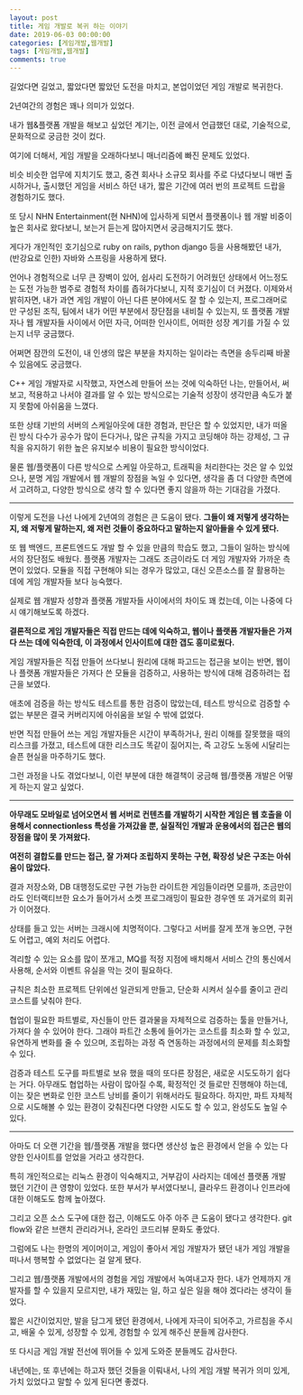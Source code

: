```yaml
---
layout: post
title: 게임 개발로 복귀 하는 이야기
date: 2019-06-03 00:00:00
categories: [게임개발,웹개발]
tags: [게임개발,웹개발]
comments: true
---
```


길었다면 길었고, 짧았다면 짧았던 도전을 마치고, 본업이었던 게임 개발로 복귀한다.

2년여간의 경험은 꽤나 의미가 있었다.

내가 웹&플랫폼 개발을 해보고 싶었던 계기는, 이전 글에서 언급했던 대로, 기술적으로, 문화적으로 궁금한 것이 컸다.

여기에 더해서, 게임 개발을 오래하다보니 매너리즘에 빠진 문제도 있었다.

비슷 비슷한 업무에 지치기도 했고, 중견 회사나 소규모 회사를 주로 다녔다보니 매번 출시하거나, 출시했던 게임을 서비스 하던 내가, 짧은 기간에 여러 번의 프로젝트 드랍을 경험하기도 했다.

또 당시 NHN Entertainment(현 NHN)에 입사하게 되면서 플랫폼이나 웹 개발 비중이 높은 회사로 왔다보니, 보는거 듣는게 많아지면서 궁금해지기도 했다.

게다가 개인적인 호기심으로 ruby on rails, python django 등을 사용해봤던 내가, (반강요로 인한) 자바와 스프링을 사용하게 됐다.

언어나 경험적으로 너무 큰 장벽이 있어, 쉽사리 도전하기 어려웠던 상태에서 어느정도는 도전 가능한 범주로 경험적 차이를 좁혀가다보니, 지적 호기심이 더 커졌다. 이제와서 밝히자면, 내가 과연 게임 개발이 아닌 다른 분야에서도 잘 할 수 있는지, 프로그래머로만 구성된 조직, 팀에서 내가 어떤 부분에서 장단점을 내비칠 수 있는지, 또 플랫폼 개발자나 웹 개발자들 사이에서 어떤 자극, 어떠한 인사이트, 어떠한 성장 계기를 가질 수 있는지 너무 궁금했다.

어쩌면 잠깐의 도전이, 내 인생의 많은 부분을 차지하는 일이라는 측면을 송두리째 바꿀 수 있음에도 궁금했다.

C++ 게임 개발자로 시작했고, 자연스레 만들어 쓰는 것에 익숙하던 나는, 만들어서, 써보고, 적용하고 나서야 결과를 알 수 있는 방식으로는 기술적 성장이 생각만큼 속도가 붙지 못함에 아쉬움을 느꼈다.

또한 상태 기반의 서버의 스케일아웃에 대한 경험과, 판단은 할 수 있었지만, 내가 떠올린 방식 다수가 공수가 많이 든다거나, 많은 규칙을 가지고 코딩해야 하는 강제성, 그 규칙을 유지하기 위한 높은 유지보수 비용이 필요한 방식이었다.

물론 웹/플랫폼이 다른 방식으로 스케일 아웃하고, 트래픽을 처리한다는 것은 알 수 있었으나, 분명 게임 개발에서 웹 개발의 장점을 녹일 수 있다면, 생각을 좀 더 다양한 측면에서 고려하고, 다양한 방식으로 생각 할 수 있다면 좋지 않을까 하는 기대감을 가졌다.

---

이렇게 도전을 나선 나에게 2년여의 경험은 큰 도움이 됐다.
**그들이 왜 저렇게 생각하는지, 왜 저렇게 말하는지, 왜 저런 것들이 중요하다고 말하는지 알아들을 수 있게 됐다.**

또 웹 백엔드, 프론트엔드도 개발 할 수 있을 만큼의 학습도 했고, 그들이 일하는 방식에서의 장단점도 배웠다. 플랫폼 개발자는 그래도 조금이라도 더 게임 개발자와 가까운 측면이 있었다. 모듈을 직접 구현해야 되는 경우가 많았고, 대신 오픈소스를 잘 활용하는 데에 게임 개발자들 보다 능숙했다.

실제로 웹 개발자 성향과 플랫폼 개발자들 사이에서의 차이도 꽤 컸는데, 이는 나중에 다시 얘기해보도록 하겠다.

**결론적으로 게임 개발자들은 직접 만드는 데에 익숙하고, 웹이나 플랫폼 개발자들은 가져다 쓰는 데에 익숙한데, 이 과정에서 인사이트에 대한 갭도 흥미로웠다.**

게임 개발자들은 직접 만들어 쓰다보니 원리에 대해 파고드는 접근을 보이는 반면, 웹이나 플랫폼 개발자들은 가져다 쓴 모듈을 검증하고, 사용하는 방식에 대해 검증하려는 접근을 보였다.

애초에 검증을 하는 방식도 테스트를 통한 검증이 많았는데, 테스트 방식으로 검증할 수 없는 부분은 결국 커버리지에 아쉬움을 보일 수 밖에 없었다.

반면 직접 만들어 쓰는 게임 개발자들은 시간이 부족하거나, 원리 이해를 잘못했을 때의 리스크를 가졌고, 테스트에 대한 리스크도 똑같이 짊어지는, 즉 고강도 노동에 시달리는 슬픈 현실을 마주하기도 했다.

그런 과정을 나도 겪었다보니, 이런 부분에 대한 해결책이 궁금해 웹/플랫폼 개발은 어떻게 하는지 알고 싶었다.

---

**아무래도 모바일로 넘어오면서 웹 서버로 컨텐츠를 개발하기 시작한 게임은 웹 호출을 이용해서 connectionless 특성을 가져갔을 뿐, 실질적인 개발과 운용에서의 접근은 웹의 장점을 많이 못 가져왔다.**

**여전히 결합도를 만드는 접근, 잘 가져다 조립하지 못하는 구현, 확장성 낮은 구조는 아쉬움이 많았다.**

결과 저장소와, DB 대행정도로만 구현 가능한 라이트한 게임들이라면 모를까, 조금만이라도 인터랙티브한 요소가 들어가서 소켓 프로그래밍이 필요한 경우엔 또 과거로의 회귀가 이어졌다.

상태를 들고 있는 서버는 크래시에 치명적이다. 그렇다고 서버를 잘게 쪼개 놓으면, 구현도 어렵고, 예외 처리도 어렵다.

격리할 수 있는 요소를 많이 쪼개고, MQ를 적정 지점에 배치해서 서비스 간의 통신에서 사용해, 순서와 이벤트 유실을 막는 것이 필요하다.

규칙은 최소한 프로젝트 단위에선 일관되게 만들고, 단순화 시켜서 실수를 줄이고 관리 코스트를 낮춰야 한다.

협업이 필요한 파트별로, 자신들이 만든 결과물을 자체적으로 검증하는 툴을 만들거나, 가져다 쓸 수 있어야 한다. 그래야 파트간 소통에 들어가는 코스트를 최소화 할 수 있고, 유연하게 변화를 줄 수 있으며, 조립하는 과정 즉 연동하는 과정에서의 문제를 최소화할 수 있다.

검증과 테스트 도구를 파트별로 보유 했을 때의 또다른 장점은, 새로운 시도도하기 쉽다는 거다. 아무래도 협업하는 사람이 많아질 수록, 확정적인 것 들로만 진행해야 하는데, 이는 잦은 변화로 인한 코스트 낭비를 줄이기 위해서라도 필요하다. 하지만, 파트 자체적으로 시도해볼 수 있는 환경이 갖춰진다면 다양한 시도도 할 수 있고, 완성도도 높일 수 있다.

---

아마도 더 오랜 기간을 웹/플랫폼 개발을 했다면 생산성 높은 환경에서 얻을 수 있는 다양한 인사이트를 얻었을 거라고 생각한다. 

특히 개인적으로는 리눅스 환경이 익숙해지고, 거부감이 사라지는 데에선 플랫폼 개발 했던 기간이 큰 영향이 있었다. 또한 부서가 부서였다보니, 클라우드 환경이나 인프라에 대한 이해도도 함께 높아졌다.

그리고 오픈 소스 도구에 대한 접근, 이해도도 아주 아주 큰 도움이 됐다고 생각한다. git flow와 같은 브랜치 관리라거나, 온라인 코드리뷰 문화도 좋았다.

그럼에도 나는 한명의 게이머이고, 게임이 좋아서 게임 개발자가 됐던 내가 게임 개발을 떠나서 행복할 수 없었다는 걸 알게 됐다.

그리고 웹/플랫폼 개발에서의 경험을 게임 개발에서 녹여내고자 한다. 내가 언제까지 개발자를 할 수 있을지 모르지만, 내가 재밌는 일, 하고 싶은 일을 해야 겠다라는 생각이 들었다.

짧은 시간이었지만, 발을 담그게 됐던 환경에서, 나에게 자극이 되어주고, 가르침을 주시고, 배울 수 있게, 성장할 수 있게, 경험할 수 있게 해주신 분들께 감사한다.

또 다시금 게임 개발 전선에 뛰어들 수 있게 도와준 분들께도 감사한다.

내년에는, 또 후년에는 하고자 했던 것들을 이뤄내서, 나의 게임 개발 복귀가 의미 있게, 가치 있었다고 말할 수 있게 된다면 좋겠다.
